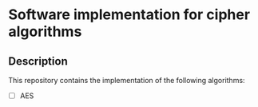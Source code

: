 # Software implementation for cipher algorithms

## Description

This repository contains the implementation of the following algorithms:

- [ ] AES
